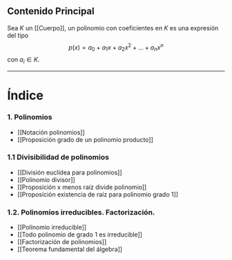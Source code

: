 ## Contenido Principal

Sea $K$ un [[Cuerpo]], un polinomio con coeficientes en $K$ es una expresión del tipo
$$p(x) = a_0 + a_1x + a_2x^2 + \dots + a_n x^n $$
con $a_i \in K$.

---
# Índice

### 1. Polinomios
- [[Notación polinomios]]
- [[Proposición grado de un polinomio producto]]
### 1.1 Divisibilidad de polinomios
- [[División euclídea para polinomios]]
- [[Polinomio divisor]]
- [[Proposición x menos raíz divide polinomio]]
- [[Proposición existencia de raíz para polinomio grado 1]]
### 1.2. Polinomios irreducibles. Factorización.
- [[Polinomio irreducible]]
- [[Todo polinomio de grado 1 es irreducible]]
- [[Factorización de polinomios]]
- [[Teorema fundamental del álgebra]]

